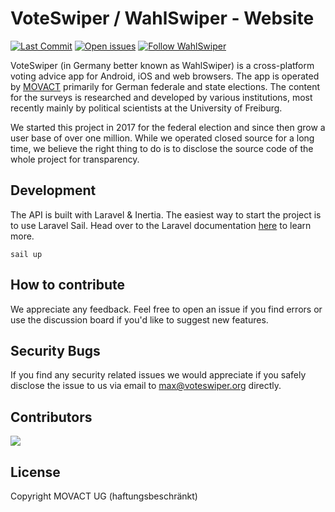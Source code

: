 # VoteSwiper / WahlSwiper - Website

[![Last Commit](https://img.shields.io/github/last-commit/movact/voteswiper-api)](https://github.com/MOVACT/voteswiper-api/commits) [![Open issues](https://img.shields.io/github/issues/movact/voteswiper-api)](https://github.com/MOVACT/voteswiper-api/issues) [![Follow WahlSwiper](https://img.shields.io/twitter/follow/wahlswiper)](https://www.twitter.com/wahlswiper)

VoteSwiper (in Germany better known as WahlSwiper) is a cross-platform voting advice app for Android, iOS and web browsers. The app is operated by [MOVACT](https://www.movact.de) primarily for German federale and state elections. The content for the surveys is researched and developed by various institutions, most recently mainly by political scientists at the University of Freiburg.

We started this project in 2017 for the federal election and since then grow a user base of over one million. While we operated closed source for a long time, we believe the right thing to do is to disclose the source code of the whole project for transparency.

## Development

The API is built with Laravel & Inertia. The easiest way to start the project is to use Laravel Sail. Head over to the Laravel documentation [here](https://laravel.com/docs/8.x/sail) to learn more.

```console
sail up
```

## How to contribute

We appreciate any feedback. Feel free to open an issue if you find errors or use the discussion board if you'd like to suggest new features.

## Security Bugs

If you find any security related issues we would appreciate if you safely disclose the issue to us via email to [max@voteswiper.org](mailto:max@voteswiper.org) directly.

## Contributors

[![](https://github.com/mxmtsk.png?size=50)](https://github.com/mxmtsk)

## License

Copyright MOVACT UG (haftungsbeschränkt)
